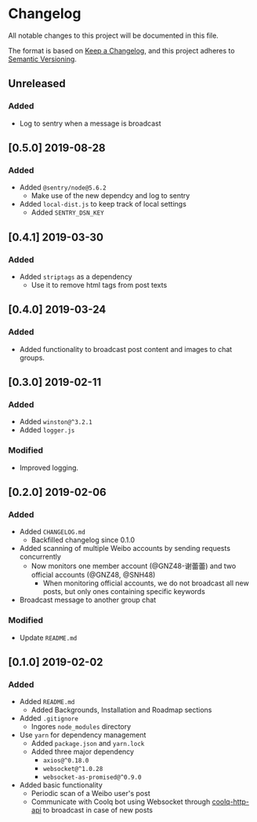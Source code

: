 # Changelog
All notable changes to this project will be documented in this file.

The format is based on [Keep a Changelog](https://keepachangelog.com/en/1.0.0/),
and this project adheres to [Semantic Versioning](https://semver.org/spec/v2.0.0.html).

## Unreleased
### Added
- Log to sentry when a message is broadcast

## [0.5.0] 2019-08-28
### Added
- Added `@sentry/node@5.6.2`
  - Make use of the new dependcy and log to sentry
- Added `local-dist.js` to keep track of local settings
  - Added `SENTRY_DSN_KEY`

## [0.4.1] 2019-03-30
### Added
- Added `striptags` as a dependency
  - Use it to remove html tags from post texts

## [0.4.0] 2019-03-24
### Added
- Added functionality to broadcast post content and images to chat groups.

## [0.3.0] 2019-02-11
### Added
- Added `winston@^3.2.1`
- Added `logger.js`

### Modified
- Improved logging.

## [0.2.0] 2019-02-06
### Added
- Added `CHANGELOG.md`
  - Backfilled changelog since 0.1.0
- Added scanning of multiple Weibo accounts by sending requests concurrently
  - Now monitors one member account (@GNZ48-谢蕾蕾) and two official accounts (@GNZ48, @SNH48)
    - When monitoring official accounts, we do not broadcast all new posts, but only ones containing specific keywords
- Broadcast message to another group chat

### Modified
- Update `README.md`

## [0.1.0] 2019-02-02
### Added
- Added `README.md`
  - Added Backgrounds, Installation and Roadmap sections
- Added `.gitignore`
  - Ingores `node_modules` directory
- Use `yarn` for dependency management
  - Added `package.json` and `yarn.lock`
  - Added three major dependency
    - `axios@^0.18.0`
    - `websocket@^1.0.28`
    - `websocket-as-promised@^0.9.0`
- Added basic functionality
  - Periodic scan of a Weibo user's post
  - Communicate with Coolq bot using Websocket through [coolq-http-api](https://github.com/richardchien/coolq-http-api) to broadcast in case of new posts



